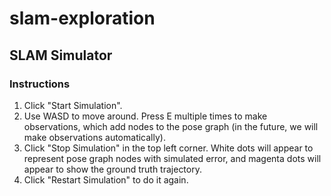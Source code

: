 # slam-exploration


## SLAM Simulator

### Instructions
1. Click "Start Simulation".
2. Use WASD to move around. Press E multiple times to make observations, which add nodes to the pose graph (in the future, we will make observations automatically).
3. Click "Stop Simulation" in the top left corner. White dots will appear to represent pose graph nodes with simulated error, and magenta dots will appear to show the ground truth trajectory.
4. Click "Restart Simulation" to do it again.
